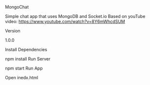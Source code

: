 MongoChat

Simple chat app that uses MongoDB and Socket.io
Based on youTube video: https://www.youtube.com/watch?v=8Y6mWhcdSUM

Version

1.0.0

Install Dependencies

npm install 
Run Server

npm start
Run App

Open inedx.html
